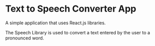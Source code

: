 # Text to Speech Converter App

A simple application that uses React.js libraries.

The Speech Library is used to convert a text entered by the user to a pronounced word.
